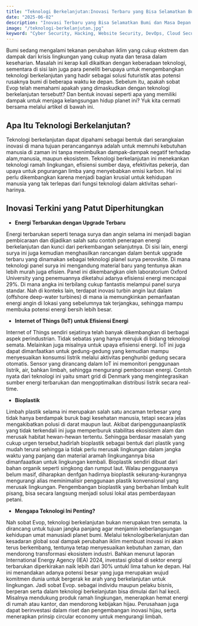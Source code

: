 ```yaml
---
title: "Teknologi Berkelanjutan:Inovasi Terbaru yang Bisa Selamatkan Bumi dan Masa Depan Kita"
date: "2025-06-02"
description: "Inovasi Terbaru yang Bisa Selamatkan Bumi dan Masa Depan Kita"
image: "/teknologi-berkelanjutan.jpg"
keyword: "Cyber Security, Hacking, Website Security, DevOps, Cloud Security, Secure,inovasi,sustainability"
---
```


Bumi sedang mengalami tekanan perubahan iklim yang cukup ekstrem dan dampak dari krisis lingkungan yang cukup nyata dan terasa dalam keseharian. Masalah ini kerap kali dikaitkan dengan keberadaan teknologi, sementara di sisi lain juga para peneliti berupaya untuk mengembangkan teknologi berkelanjutan yang hadir sebagai solusi futuristik atas potensi rusaknya bumi di beberapa waktu ke depan. Sebelum itu, apakah sobat Evop telah memahami apakah yang dimaskudkan dengan teknologi berkelanjutan tersebutt? Dan bentuk inovasi seperti apa yang memiliki dampak untuk menjaga kelangsungan hidup planet ini? Yuk kita cermati bersama melalui artikel di bawah ini.

## Apa Itu Teknologi Berkelanjutan?

Teknologi berkelanjutan dapat dipahami sebagai bentuk dari serangkaian inovasi di mana tujuan perancangannya adalah untuk memnuhi kebutuhan manusia di zaman ini tanpa menimbulkan dampak-dampak negatif terhadap alam,manusia, maupun ekosistem. Teknologi berkelanjutan ini menekankan teknologi ramah lingkungan, efisiensi sumber daya, efektivitas pekerja, dan upaya untuk pngurangan limba yang menyebabkan emisi karbon. Hal ini perlu dikembangkan karena menjadi bagian krusial untuk kehidupan manusia yang tak terlepas dari fungsi teknologi dalam aktivitas sehari-harinya. 

## Inovasi Terkini yang Patut Diperhitungkan

- **Energi Terbarukan dengan Upgrade Terbaru**

Energi terbarukan seperti tenaga surya dan angin selama ini menjadi bagian pembicaraan dan dijadikan salah satu contoh penerapan energi berkelanjutan dan kunci dari perkembangan selanjutnya. Di sisi lain, energi surya ini juga kemudian menghasilkan rancangan dalam bentuk upgrade terbaru yang dinamakan sebagai teknologi planel surya perovskite. Di mana teknologi panel surya ini mengandung material baru yang tentunya akan lebih murah juga efisien. Panel ini dikembangkan oleh laboratorium Oxford University yang penemuannya diketahui adanya efisiensi energi mencapai 29%. Di mana angka ini terbilang cukup fantastis melampui panel surya standar. Nah di konteks lain, terdapat inovasi turbin angin laut dalam (offshore deep-water turbines) di mana ia memungkinkan pemanfaatan energi angin di lokasi yang sebelumnya tak terjangkau, sehingga mampu membuka potensi energi bersih lebih besar. 

- **Internet of Things (IoT) untuk Efisiensi Energi**

Internet of Things sendiri sejatinya telah banyak dikembangkan di berbagai aspek perindustrian. Tidak sebatas yang hanya merujuk di bidang teknologi semata. Melainkan juga misalnya untuk upaya efisiensi energi. IoT ini juga dapat dimanfaatkan untuk gedung-gedung yang kemudian mampu menyesuaikan konsumsi listrik melalui aktivitas penghunbi gedung secara otomatis. Sensor yang dirancang dalam IoT ini memonitori penggunaan listrik, air, bahkan limbah, sehingga mengurangi pemborosan energi. Contoh nyata dari teknologi ini yaitu smart grid di Denmark yang mengintegrasikan sumber energi terbarukan dan mengoptimalkan distribusi listrik secara real-time.

- **Bioplastik**

Limbah plastik selama ini merupakan salah satu ancaman terbesar yang tidak hanya berdampak buruk bagi kesehatan manusia, tetapi secara jelas mengakibatkan polusi di darat maupun laut. Akibat daripenggunaanplastik yang tidak terkendali ini juga memperburuk stabilitas ekosistem alam dan merusak habitat hewan-hewan tertentu. Sehingga berdasar masalah yang cukup urgen tersebut,hadirlah bioplastik sebagai bentuk dari plastik yang mudah terurai sehingga ia tidak perlu merusak lingkungan dalam jangka waktu yang panjang dan material aramah lingkungannya bisa dimanfaaatkan untuk lingkungan kembali. Bioplastik sendiri dibuat dari bahan organik seperti singkong dan rumput laut. Walau penggunaanya belum masif, diharapkan denfgan hadirnya bioplastik sekurang-kurangnya mengurangi alias meminimalisir penggunaan plastik konvensional yang merusak lingkungan. Pengembangan bioplastik yang berbahan limbah kulit pisang, bisa secara langsung menjadi solusi lokal atas pemberdayaan petani. 

- **Mengapa Teknologi Ini Penting?**

Nah sobat Evop, teknologi berkelanjutan bukan merupakan tren semata. Ia dirancang untuk tujuan jangka panjang agar menjamin keberlangsungan kehidupan umat manusiadi planet bumi. Melalui teknologiberkelanjutan dan kesadaran global soal dampak perubahan iklim membuat inovasi ini akan terus berkembang, tentunya tetap menyesuaikan kebutuhan zaman, dan mendorong transformasi ekosistem industri. Bahkan menurut laporan International Energy Agency (IEA) 2024, investasi global di sektor energi terbarukan diperkirakan naik lebih dari 30% untukl lima tahun ke depan. Hal ini menandakan adanya potensi besar yang juga merupakan wujud komitmen dunia untuk bergerak ke arah yang berkelanjutan untuk lingkungan.
Jadi sobat Evop. sebagai individu maupun pelaku bisnis, berperan serta dalam teknologi berkelanjutan bisa dimulai dari hal kecil. Misalnya mendukung produk ramah lingkungan, menerapkan hemat energi di rumah atau kantor, dan mendorong kebijakan hijau. Perusahaan juga dapat berinvestasi dalam riset dan pengembangan inovasi hijau, serta menerapkan prinsip circular economy untuk mengurangi limbah.

